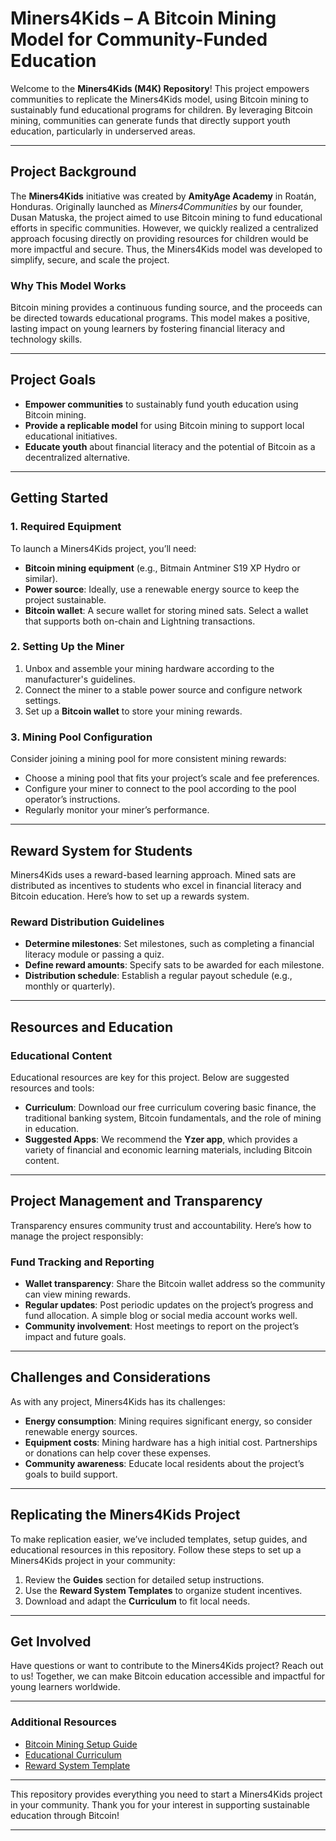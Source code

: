 # Miners4Kids – A Bitcoin Mining Model for Community-Funded Education

Welcome to the **Miners4Kids (M4K) Repository**! This project empowers communities to replicate the Miners4Kids model, using Bitcoin mining to sustainably fund educational programs for children. By leveraging Bitcoin mining, communities can generate funds that directly support youth education, particularly in underserved areas.

---

## Project Background

The **Miners4Kids** initiative was created by **AmityAge Academy** in Roatán, Honduras. Originally launched as *Miners4Communities* by our founder, Dusan Matuska, the project aimed to use Bitcoin mining to fund educational efforts in specific communities. However, we quickly realized a centralized approach focusing directly on providing resources for children would be more impactful and secure. Thus, the Miners4Kids model was developed to simplify, secure, and scale the project.

### Why This Model Works
Bitcoin mining provides a continuous funding source, and the proceeds can be directed towards educational programs. This model makes a positive, lasting impact on young learners by fostering financial literacy and technology skills.

---

## Project Goals

- **Empower communities** to sustainably fund youth education using Bitcoin mining.
- **Provide a replicable model** for using Bitcoin mining to support local educational initiatives.
- **Educate youth** about financial literacy and the potential of Bitcoin as a decentralized alternative.

---

## Getting Started

### 1. Required Equipment

To launch a Miners4Kids project, you’ll need:
- **Bitcoin mining equipment** (e.g., Bitmain Antminer S19 XP Hydro or similar).
- **Power source**: Ideally, use a renewable energy source to keep the project sustainable.
- **Bitcoin wallet**: A secure wallet for storing mined sats. Select a wallet that supports both on-chain and Lightning transactions.

### 2. Setting Up the Miner

1. Unbox and assemble your mining hardware according to the manufacturer's guidelines.
2. Connect the miner to a stable power source and configure network settings.
3. Set up a **Bitcoin wallet** to store your mining rewards.

### 3. Mining Pool Configuration

Consider joining a mining pool for more consistent mining rewards:
- Choose a mining pool that fits your project’s scale and fee preferences.
- Configure your miner to connect to the pool according to the pool operator’s instructions.
- Regularly monitor your miner’s performance.

---

## Reward System for Students

Miners4Kids uses a reward-based learning approach. Mined sats are distributed as incentives to students who excel in financial literacy and Bitcoin education. Here’s how to set up a rewards system.

### Reward Distribution Guidelines

- **Determine milestones**: Set milestones, such as completing a financial literacy module or passing a quiz.
- **Define reward amounts**: Specify sats to be awarded for each milestone.
- **Distribution schedule**: Establish a regular payout schedule (e.g., monthly or quarterly).

---

## Resources and Education

### Educational Content

Educational resources are key for this project. Below are suggested resources and tools:

- **Curriculum**: Download our free curriculum covering basic finance, the traditional banking system, Bitcoin fundamentals, and the role of mining in education.
- **Suggested Apps**: We recommend the **Yzer app**, which provides a variety of financial and economic learning materials, including Bitcoin content.

---

## Project Management and Transparency

Transparency ensures community trust and accountability. Here’s how to manage the project responsibly:

### Fund Tracking and Reporting

- **Wallet transparency**: Share the Bitcoin wallet address so the community can view mining rewards.
- **Regular updates**: Post periodic updates on the project’s progress and fund allocation. A simple blog or social media account works well.
- **Community involvement**: Host meetings to report on the project’s impact and future goals.

---

## Challenges and Considerations

As with any project, Miners4Kids has its challenges:

- **Energy consumption**: Mining requires significant energy, so consider renewable energy sources.
- **Equipment costs**: Mining hardware has a high initial cost. Partnerships or donations can help cover these expenses.
- **Community awareness**: Educate local residents about the project’s goals to build support.

---

## Replicating the Miners4Kids Project

To make replication easier, we’ve included templates, setup guides, and educational resources in this repository. Follow these steps to set up a Miners4Kids project in your community:

1. Review the **Guides** section for detailed setup instructions.
2. Use the **Reward System Templates** to organize student incentives.
3. Download and adapt the **Curriculum** to fit local needs.

---

## Get Involved

Have questions or want to contribute to the Miners4Kids project? Reach out to us! Together, we can make Bitcoin education accessible and impactful for young learners worldwide.

---

### Additional Resources

- [Bitcoin Mining Setup Guide](link-to-setup-guide.md)
- [Educational Curriculum](link-to-curriculum.md)
- [Reward System Template](link-to-reward-template.md)

---

This repository provides everything you need to start a Miners4Kids project in your community. Thank you for your interest in supporting sustainable education through Bitcoin!

---

